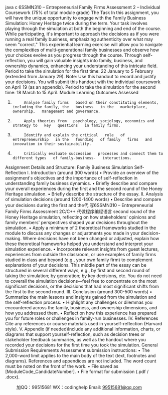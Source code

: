 java c
6SSMN310 –   Entrepreneurial   Family   Firms
Assessment 2 –   Individual Coursework
(75% of total module grade)
The Task
In this assignment, you will   have the   unique opportunity to engage with the   Family   Business Simulation:   Honey   Heritage twice during the term. Your task   involves   playing through the simulation at   both the   beginning and end of the course. While   participating, it's   important to   approach the   decisions   as   if you   were   running a   real family   business, emphasizing authenticity over what   may seem   "correct." This   experiential   learning exercise will allow you to   navigate the complexities of multi-generational   family businesses and observe   how your choices evolve as you   progress through the course. Through   self-reflection, you will gain valuable   insights into family,   business, and ownership dynamics,   enhancing your   understanding of this intricate field.
Period to take the simulation for the first time: 22 January to 5   February (extended from January   29).
Note:   Use this   handout to   record and justify your decisions. You will submit this   handout with the   individual   coursework on April   19   (as an appendix).
Period to take the simulation for the second time:   18   March to   15 April.
Module   Learning Outcomes Assessed
1.          Analyse family firms   based on their constituting elements,   including the family, the   business   in the   marketplace, ownership,   management and governance.
2.          Apply theories from   psychology, sociology, economics and strategy to   key   questions   in family firms.
3.          Identify and explain the critical   role   of   entrepreneurship   in the   founding   of family   firms   and   innovation in their sustainability.
4.          Critically evaluate succession   processes and connect them to   different types   of family-business-   interactions.
Assignment   Details and Structure:   Family Business Simulation Self-Reflection
I.   Introduction (around 300 words)
•          Provide   an overview   of the   assignment's   objectives   and   the   importance   of   self-reflection   in   understanding family   business dynamics.
•          Briefly   describe   and compare   your   overall   experiences   during   the   first   and   the   second   round   of the   Honey   Heritage simulation.
•            Briefly describe the structure of   the essay.
II. Analysis of simulation decisions (around 1200-1400 words)
•          Describe   and compare   your   decisions   during   the   first   and   the代 写6SSMN310 – Entrepreneurial Family Firms Assessment 2C/C++
代做程序编程语言   second   round   of the   Honey   Heritage   simulation,   reflecting on   how stakeholders' opinions and family   members'   perspectives shaped your decisions throughout the simulation.
•          Apply a minimum of   2   theoretical   frameworks   studied   in the   module   to   discuss   any   changes   or   adjustments you   made   in your decision-making. Where decisions   have   not   been changed or   adjusted, explain   how these theoretical frameworks   helped you   understand and interpret your   simulation experience.
•          Incorporate   relevant   insights from guest   lectures,   experiences from   outside the   classroom,   or   use   examples of family firms studied in class and   beyond   (e.g., your   own family firm) to   complement explanations of your decisions.
This   middle   part of the essay can   be structured in   several   different   ways,   e.g.,   by first   and   second   round   of   taking the simulation;   by generation;   by   key decisions, etc. You do   not   need to coverall the   simulation   decisions—feel free to concentrate on the   most significant decisions, or the   decisions that   had   most   significant shifts from the first to the second   round.
III. Conclusion (around 300-500 words)
•          Summarize the   main   lessons and   insights gained from the   simulation   and the   self-reflection   process.
•          Highlight   any   challenges   or   dilemmas you   encountered   across the family,   business,   and   ownership   dimensions, and   how you addressed them.
•          Reflect   on   how this   experience   has   prepared you for future   roles   or   challenges   in   family-run   businesses.
IV.   References
Cite any   references or course   materials   used in yourself-reflection (Harvard   style).
V. Appendix (if   needed)Include any additional information, charts, or diagrams   that   support   yourself-reflection,   such   as   decision   trees or stakeholder feedback summaries, as well as the   handout where you   recorded your   decisions for      the first time you took the simulation.
General Submission   Requirements
Assessment submission instructions:
•          The 2,000-word limit applies to the   main body   of the text (text, footnotes and   diagrams).   References   and appendices are   not   included. The word count   must   be   noted on the front   of the work.
•          File   saved   as   [ModuleCode_CandidateNumber].
•            File format for submission (.pdf /   .docx).









         
加QQ：99515681  WX：codinghelp  Email: 99515681@qq.com
